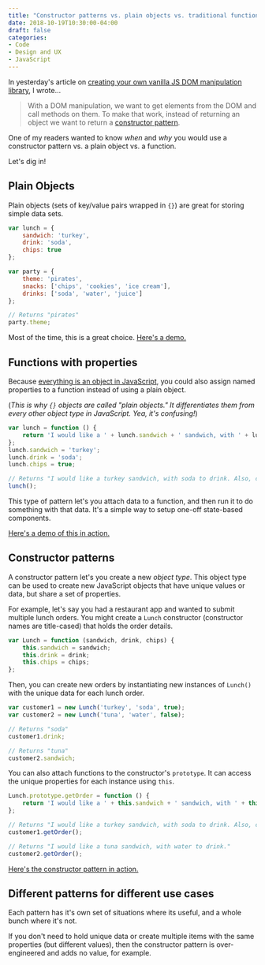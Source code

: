 ```yaml
---
title: "Constructor patterns vs. plain objects vs. traditional functions"
date: 2018-10-19T10:30:00-04:00
draft: false
categories:
- Code
- Design and UX
- JavaScript
---
```


In yesterday's article on [creating your own vanilla JS DOM manipulation library](/how-to-create-your-own-vanilla-js-dom-manipulation-library-like-jquery/), I wrote...

> With a DOM manipulation, we want to get elements from the DOM and call methods on them. To make that work, instead of returning an object we want to return a [constructor pattern](/an-introduction-to-the-javascript-constructor-pattern/).

One of my readers wanted to know *when* and *why* you would use a constructor pattern vs. a plain object vs. a function.

Let's dig in!

## Plain Objects

Plain objects (sets of key/value pairs wrapped in `{}`) are great for storing simple data sets.

```js
var lunch = {
	sandwich: 'turkey',
	drink: 'soda',
	chips: true
};

var party = {
	theme: 'pirates',
	snacks: ['chips', 'cookies', 'ice cream'],
	drinks: ['soda', 'water', 'juice']
};

// Returns "pirates"
party.theme;
```

Most of the time, this is a great choice. [Here's a demo.](https://codepen.io/cferdinandi/pen/PyexYQ)

## Functions with properties

Because [everything is an object in JavaScript](/everything-is-an-object-in-javascript/), you could also assign named properties to a function instead of using a plain object.

(*This is why `{}` objects are called "plain objects." It differentiates them from every other object type in JavaScript. Yea, it's confusing!*)

```js
var lunch = function () {
	return 'I would like a ' + lunch.sandwich + ' sandwich, with ' + lunch.drink + ' to drink.' + (lunch.chips ? 'Also, chips please.' : '');
};
lunch.sandwich = 'turkey';
lunch.drink = 'soda';
lunch.chips = true;

// Returns "I would like a turkey sandwich, with soda to drink. Also, chips please."
lunch();
```

This type of pattern let's you attach data to a function, and then run it to do something with that data. It's a simple way to setup one-off state-based components.

[Here's a demo of this in action.](https://codepen.io/cferdinandi/pen/MPGzgM)

## Constructor patterns

A constructor pattern let's you create a new *object type*. This object type can be used to create new JavaScript objects that have unique values or data, but share a set of properties.

For example, let's say you had a restaurant app and wanted to submit multiple lunch orders. You might create a `Lunch` constructor (constructor names are title-cased) that holds the order details.

```js
var Lunch = function (sandwich, drink, chips) {
	this.sandwich = sandwich;
	this.drink = drink;
	this.chips = chips;
};
```

Then, you can create new orders by instantiating new instances of `Lunch()` with the unique data for each lunch order.

```js
var customer1 = new Lunch('turkey', 'soda', true);
var customer2 = new Lunch('tuna', 'water', false);

// Returns "soda"
customer1.drink;

// Returns "tuna"
customer2.sandwich;
```

You can also attach functions to the constructor's `prototype`. It can access the unique properties for each instance using `this`.

```js
Lunch.prototype.getOrder = function () {
	return 'I would like a ' + this.sandwich + ' sandwich, with ' + this.drink + ' to drink.' + (this.chips ? 'Also, chips please.' : '');
};

// Returns "I would like a turkey sandwich, with soda to drink. Also, chips please."
customer1.getOrder();

// Returns "I would like a tuna sandwich, with water to drink."
customer2.getOrder();
```

[Here's the constructor pattern in action.](https://codepen.io/cferdinandi/pen/XxqyJJ)

## Different patterns for different use cases

Each pattern has it's own set of situations where its useful, and a whole bunch where it's not.

If you don't need to hold unique data or create multiple items with the same properties (but different values), then the constructor pattern is over-engineered and adds no value, for example.